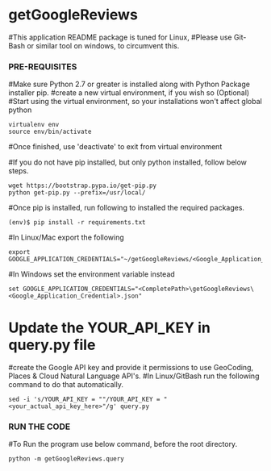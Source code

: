 # getGoogleReviews
#This application README package is tuned for Linux, 
#Please use Git-Bash or similar tool on windows, to circumvent this.


### PRE-REQUISITES
#Make sure Python 2.7 or greater is installed along with Python Package installer pip.
#create a new virtual environment, if you wish so (Optional)
#Start using the virtual environment, so your installations won't affect global python
```
virtualenv env
source env/bin/activate
```
#Once finished, use 'deactivate' to exit from virtual environment

#If you do not have pip installed, but only python installed, follow below steps.
```
wget https://bootstrap.pypa.io/get-pip.py
python get-pip.py --prefix=/usr/local/
```

#Once pip is installed, run following to installed the required packages.
```
(env)$ pip install -r requirements.txt
```

#In Linux/Mac export the following
```
export GOOGLE_APPLICATION_CREDENTIALS="~/getGoogleReviews/<Google_Application_Credential>.json"
```
#In Windows set the environment variable instead
```
set GOOGLE_APPLICATION_CREDENTIALS="<CompletePath>\getGoogleReviews\<Google_Application_Credential>.json"
```

# Update the YOUR_API_KEY in query.py file
#create the Google API key and provide it permissions to use GeoCoding, Places & Cloud Natural Language API's.
#In Linux/GitBash run the following command to do that automatically.
```
sed -i 's/YOUR_API_KEY = ""/YOUR_API_KEY = "<your_actual_api_key_here>"/g' query.py
```

### RUN THE CODE
#To Run the program use below command, before the root directory.
```
python -m getGoogleReviews.query
```
